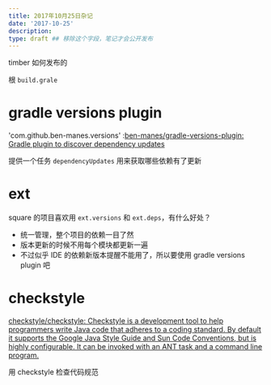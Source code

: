 ```yaml
---
title: 2017年10月25日杂记
date: '2017-10-25'
description:
type: draft ## 移除这个字段，笔记才会公开发布
---
```


timber 如何发布的

根 `build.grale`

# gradle versions plugin

'com.github.ben-manes.versions' :[ben-manes/gradle-versions-plugin: Gradle plugin to discover dependency updates](https://github.com/ben-manes/gradle-versions-plugin)

提供一个任务 `dependencyUpdates` 用来获取哪些依赖有了更新


# ext

square 的项目喜欢用  `ext.versions` 和 `ext.deps`，有什么好处？

- 统一管理，整个项目的依赖一目了然
- 版本更新的时候不用每个模块都更新一遍
- 不过似乎 IDE 的依赖新版本提醒不能用了，所以要使用 gradle versions plugin 吧

# checkstyle

[checkstyle/checkstyle: Checkstyle is a development tool to help programmers write Java code that adheres to a coding standard. By default it supports the Google Java Style Guide and Sun Code Conventions, but is highly configurable. It can be invoked with an ANT task and a command line program.](https://github.com/checkstyle/checkstyle)

用 checkstyle 检查代码规范

